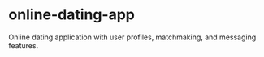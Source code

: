# online-dating-app
Online dating application with user profiles, matchmaking, and messaging features.
